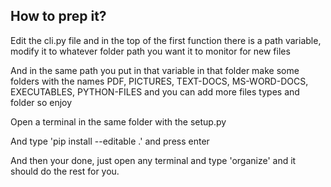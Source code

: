 ## How to prep it?

Edit the cli.py file and in the top of the first function there is a path variable,
modify it to whatever folder path you want it to monitor for new files 

And in the same path you put in that variable in that folder make some folders with the names PDF, PICTURES, TEXT-DOCS, MS-WORD-DOCS, EXECUTABLES, PYTHON-FILES and you can add more files types and folder so enjoy

Open a terminal in the same folder with the setup.py

And type 'pip install --editable .' and press enter

And then your done, just open any terminal and type 'organize'
and it should do the rest for you.

